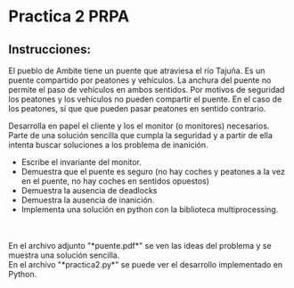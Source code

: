 # Practica 2 PRPA

## Instrucciones:

El pueblo de Ambite tiene un puente que atraviesa el río Tajuña. Es un puente compartido por peatones y vehículos. La anchura del puente no permite el paso de vehículos en ambos sentidos. Por motivos de seguridad los peatones y los vehículos no pueden compartir el puente. En el caso de los peatones, sí que que pueden pasar peatones en sentido contrario.


Desarrolla en papel el cliente y los el monitor (o monitores) necesarios. Parte de una solución sencilla que cumpla la seguridad y a partir de ella intenta buscar soluciones a los problema de inanición.
- Escribe el invariante del monitor.
- Demuestra que el puente es seguro (no hay coches y peatones a la vez en el puente, no hay coches en sentidos opuestos)
- Demuestra la ausencia de deadlocks
- Demuestra la ausencia de inanición.
- Implementa una solución en python con la biblioteca multiprocessing. <br>



<br>
<br>
En el archivo adjunto "*puente.pdf*" se ven las ideas del problema y se muestra una solución sencilla. <br>
En el archivo "*practica2.py*" se puede ver el desarrollo implementado en Python. 
